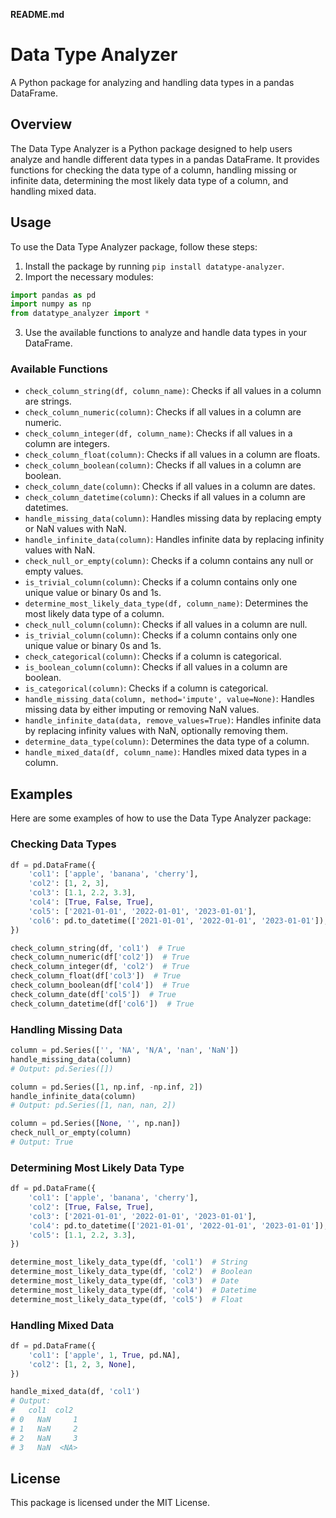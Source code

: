 **README.md**

# Data Type Analyzer

A Python package for analyzing and handling data types in a pandas DataFrame.

## Overview

The Data Type Analyzer is a Python package designed to help users analyze and handle different data types in a pandas DataFrame. It provides functions for checking the data type of a column, handling missing or infinite data, determining the most likely data type of a column, and handling mixed data.

## Usage

To use the Data Type Analyzer package, follow these steps:

1. Install the package by running `pip install datatype-analyzer`.
2. Import the necessary modules:

```python
import pandas as pd
import numpy as np
from datatype_analyzer import *
```

3. Use the available functions to analyze and handle data types in your DataFrame.

### Available Functions

- `check_column_string(df, column_name)`: Checks if all values in a column are strings.
- `check_column_numeric(column)`: Checks if all values in a column are numeric.
- `check_column_integer(df, column_name)`: Checks if all values in a column are integers.
- `check_column_float(column)`: Checks if all values in a column are floats.
- `check_column_boolean(column)`: Checks if all values in a column are boolean.
- `check_column_date(column)`: Checks if all values in a column are dates.
- `check_column_datetime(column)`: Checks if all values in a column are datetimes.
- `handle_missing_data(column)`: Handles missing data by replacing empty or NaN values with NaN.
- `handle_infinite_data(column)`: Handles infinite data by replacing infinity values with NaN.
- `check_null_or_empty(column)`: Checks if a column contains any null or empty values.
- `is_trivial_column(column)`: Checks if a column contains only one unique value or binary 0s and 1s.
- `determine_most_likely_data_type(df, column_name)`: Determines the most likely data type of a column.
- `check_null_column(column)`: Checks if all values in a column are null.
- `is_trivial_column(column)`: Checks if a column contains only one unique value or binary 0s and 1s.
- `check_categorical(column)`: Checks if a column is categorical.
- `is_boolean_column(column)`: Checks if all values in a column are boolean.
- `is_categorical(column)`: Checks if a column is categorical.
- `handle_missing_data(column, method='impute', value=None)`: Handles missing data by either imputing or removing NaN values.
- `handle_infinite_data(data, remove_values=True)`: Handles infinite data by replacing infinity values with NaN, optionally removing them.
- `determine_data_type(column)`: Determines the data type of a column.
- `handle_mixed_data(df, column_name)`: Handles mixed data types in a column.

## Examples

Here are some examples of how to use the Data Type Analyzer package:

### Checking Data Types

```python
df = pd.DataFrame({
    'col1': ['apple', 'banana', 'cherry'],
    'col2': [1, 2, 3],
    'col3': [1.1, 2.2, 3.3],
    'col4': [True, False, True],
    'col5': ['2021-01-01', '2022-01-01', '2023-01-01'],
    'col6': pd.to_datetime(['2021-01-01', '2022-01-01', '2023-01-01']),
})

check_column_string(df, 'col1')  # True
check_column_numeric(df['col2'])  # True
check_column_integer(df, 'col2')  # True
check_column_float(df['col3'])  # True
check_column_boolean(df['col4'])  # True
check_column_date(df['col5'])  # True
check_column_datetime(df['col6'])  # True
```

### Handling Missing Data

```python
column = pd.Series(['', 'NA', 'N/A', 'nan', 'NaN'])
handle_missing_data(column)
# Output: pd.Series([])

column = pd.Series([1, np.inf, -np.inf, 2])
handle_infinite_data(column)
# Output: pd.Series([1, nan, nan, 2])

column = pd.Series([None, '', np.nan])
check_null_or_empty(column)
# Output: True
```

### Determining Most Likely Data Type

```python
df = pd.DataFrame({
    'col1': ['apple', 'banana', 'cherry'],
    'col2': [True, False, True],
    'col3': ['2021-01-01', '2022-01-01', '2023-01-01'],
    'col4': pd.to_datetime(['2021-01-01', '2022-01-01', '2023-01-01']),
    'col5': [1.1, 2.2, 3.3],
})

determine_most_likely_data_type(df, 'col1')  # String
determine_most_likely_data_type(df, 'col2')  # Boolean
determine_most_likely_data_type(df, 'col3')  # Date
determine_most_likely_data_type(df, 'col4')  # Datetime
determine_most_likely_data_type(df, 'col5')  # Float
```

### Handling Mixed Data

```python
df = pd.DataFrame({
    'col1': ['apple', 1, True, pd.NA],
    'col2': [1, 2, 3, None],
})

handle_mixed_data(df, 'col1')
# Output:
#   col1  col2
# 0   NaN     1
# 1   NaN     2
# 2   NaN     3
# 3   NaN  <NA>
```

## License

This package is licensed under the MIT License.